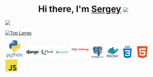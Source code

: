 <h1 align="center">Hi there, I'm <a href="https://daniilshat.ru/" target="_blank">Sergey</a> 
<img src="https://github.com/blackcater/blackcater/raw/main/images/Hi.gif" height="32"/></h1>

![](https://komarev.com/ghpvc/?username=your-github-username)

<!---Для компактной версии-->
[![Top Langs](https://github-readme-stats.vercel.app/api/top-langs/?username=SergeyCHA&layout=compact)](https://github.com/anuraghazra/github-readme-stats)


    
<div>
  <img src="https://github.com/devicons/devicon/blob/master/icons/python/python-original-wordmark.svg" title="Python" alt="Python" width="60" height="60"/>&nbsp;
  <img src="https://github.com/devicons/devicon/blob/master/icons/django/django-plain-wordmark.svg" title="Django" alt="Django" width="40" height="40"/>&nbsp;
  <img src="https://github.com/devicons/devicon/blob/master/icons/flask/flask-original-wordmark.svg" title="" alt="" width="40" height="40"/>&nbsp;
  <img src="https://github.com/devicons/devicon/blob/master/icons/fastapi/fastapi-original-wordmark.svg" title="" alt="" width="40" height="40"/>&nbsp;
  <img src="https://github.com/devicons/devicon/blob/master/icons/sqlalchemy/sqlalchemy-original-wordmark.svg" title="" alt="" width="60" height="60"/>&nbsp;
  <img src="https://github.com/devicons/devicon/blob/master/icons/postgresql/postgresql-original-wordmark.svg" title="" alt="" width="40" height="40"/>&nbsp;
  <img src="https://github.com/devicons/devicon/blob/master/icons/docker/docker-original-wordmark.svg" title="" alt="" width="40" height="40"/>&nbsp;
  <img src="https://github.com/devicons/devicon/blob/master/icons/css3/css3-plain-wordmark.svg"  title="CSS3" alt="CSS" width="40" height="40"/>&nbsp;
  <img src="https://github.com/devicons/devicon/blob/master/icons/html5/html5-original.svg" title="HTML5" alt="HTML" width="40" height="40"/>&nbsp;
  <img src="https://github.com/devicons/devicon/blob/master/icons/javascript/javascript-original.svg" title="JavaScript" alt="JavaScript" width="40" height="40"/>&nbsp; 
</div>

